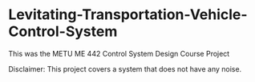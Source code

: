 # Levitating-Transportation-Vehicle-Control-System
This was the METU ME 442 Control System Design Course Project
 
 Disclaimer: This project covers a system that does not have any noise.
